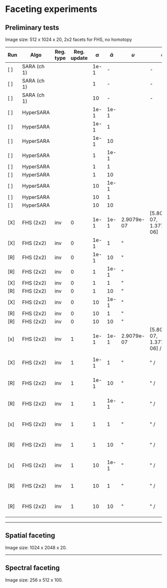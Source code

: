 # Faceting experiments

## Preliminary tests

Image size: 512 x 1024 x 20, 2x2 facets for FHS, no homotopy

| Run | Algo        | Reg. type | Reg. update | $\alpha$ | $\bar{\alpha}$ | $\upsilon$ | $\bar{\upsilon}$               | $\mu$                     | $\bar{\mu}$               | aSNR  | id     |
| --- | ----------- | --------- | ----------- | -------- | -------------- | ---------- | ------------------------------ | ------------------------- | ------------------------- | ----- | ------ |
| [ ] | SARA (ch 1) |           |             | 1e-1     | -              |            | -                              |                           | -                         |       |        |
| [ ] | SARA (ch 1) |           |             | 1        | -              |            | -                              |                           | -                         |       |        |
| [ ] | SARA (ch 1) |           |             | 10       | -              |            | -                              |                           | -                         |       |        |
| [ ] | HyperSARA   |           |             | 1e-1     | 1e-1           |            |                                |                           |                           |       |        |
| [ ] | HyperSARA   |           |             | 1e-1     | 1              |            |                                |                           |                           |       |        |
| [ ] | HyperSARA   |           |             | 1e-1     | 10             |            |                                |                           |                           |       |        |
| [ ] | HyperSARA   |           |             | 1        | 1e-1           |            |                                |                           |                           |       |        |
| [ ] | HyperSARA   |           |             | 1        | 1              |            |                                |                           |                           |       |        |
| [ ] | HyperSARA   |           |             | 1        | 10             |            |                                |                           |                           |       |        |
| [ ] | HyperSARA   |           |             | 10       | 1e-1           |            |                                |                           |                           |       |        |
| [ ] | HyperSARA   |           |             | 10       | 1              |            |                                |                           |                           |       |        |
| [ ] | HyperSARA   |           |             | 10       | 10             |            |                                |                           |                           |       |        |
| [X] | FHS (2x2)   | inv       | 0           | 1e-1     | 1e-1           | 2.9079e-07 | [5.8051e-07, 1.3771e-06]       | 1.2522e-04 / -            | 1.0555e-02 /  -           | 29.37 | 795008 |
| [X] | FHS (2x2)   | inv       | 0           | 1e-1     | 1              | "          |                                | "                         | "                         | 29.45 | 795009 |
| [R] | FHS (2x2)   | inv       | 0           | 1e-1     | 10             | "          |                                | "                         | "                         | 29.97 | 795010 |
| [R] | FHS (2x2)   | inv       | 0           | 1        | 1e-1           | "          |                                | "                         | "                         | 31.38 | 795020 |
| [X] | FHS (2x2)   | inv       | 0           | 1        | 1              | "          |                                | "                         | "                         | 31.14 | 794488 |
| [R] | FHS (2x2)   | inv       | 0           | 1        | 10             | "          |                                | "                         | "                         | 28.50 | 795021 |
| [X] | FHS (2x2)   | inv       | 0           | 10       | 1e-1           | "          |                                | "                         | "                         | 31.30 | 795011 |
| [R] | FHS (2x2)   | inv       | 0           | 10       | 1              | "          |                                | "                         | "                         | 28.61 | 795012 | error: restart 0
| [R] | FHS (2x2)   | inv       | 0           | 10       | 10             | "          |                                | "                         | "                         | 33.07 | 795013 |
| [x] | FHS (2x2)   | inv       | 1           | 1e-1     | 1e-1           | 2.9079e-07 | [5.8051e-07, 1.3771e-06] / ... | 1.2522e-04 / 2.084401e-04 | 1.0555e-02 / 1.187855e-04 | 29.37 | 795014 |
| [X] | FHS (2x2)   | inv       | 1           | 1e-1     | 1              | "          | " /                            | " /2.101448e-04           | " / 1.204080e-02          | 29.45 | 795015 |
| [R] | FHS (2x2)   | inv       | 1           | 1e-1     | 10             | "          | " /                            | " / 2.112602e-04          | " / 1.211665e-02          | 30.07 | 795016 |
| [R] | FHS (2x2)   | inv       | 1           | 1        | 1e-1           | "          | " /                            | " / 2.138199e-04          | " / 1.196869e-02          | 31.41 | 795022 | error (nothing shown...) -> restart 5
| [x] | FHS (2x2)   | inv       | 1           | 1        | 1              | "          | " /                            | " / 2.140677e-04          | " / 1.204870e-02          | 31.19 | 794478 |
| [R] | FHS (2x2)   | inv       | 1           | 1        | 10             | "          | " /                            | " / 2.147869e-04          | " / 1.211759e-02          | 28.50 | 795023 | error (nothing shown...) -> restart 0
| [x] | FHS (2x2)   | inv       | 1           | 10       | 1e-1           | "          | " /                            | " / 2.186951e-04          | " / 1.202126e-02          | 31.64 | 795017 |
| [R] | FHS (2x2)   | inv       | 1           | 10       | 1              | "          | " /                            | " / 2.187030e-04          | " / 1.206262e-02          | 28.61 | 795018 | error (nothing shown...) -> restart 0
| [R] | FHS (2x2)   | inv       | 1           | 10       | 10             | "          | " /                            | " / 2.182731e-04          | " / 1.210817e-02          | 33.34 | 795019 |

---

## Spatial faceting

Image size: 1024 x 2048 x 20.

---

## Spectral faceting

Image size: 256 x 512 x 100.

